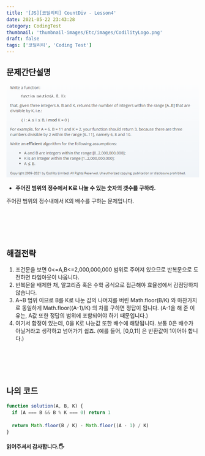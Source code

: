 ```yaml
---
title: '[JS][코딜리티] CountDiv - Lesson4'
date: 2021-05-22 23:43:28
category: CodingTest
thumbnail: 'thumbnail-images/Etc/images/CodilityLogo.png'
draft: false
tags: ['코딜리티', 'Coding Test']
---
```


## 문제간단설명

![](./images/CountDiv.png)

- **주어진 범위의 정수에서 K로 나눌 수 있는 숫자의 갯수를 구하라.** <br>

주어진 범위의 정수내에서 K의 배수를 구하는 문제입니다.

<br>
<br>
<br>
<br>

## 해결전략

1. 조건문을 보면 0<=A,B<=2,000,000,000 범위로 주어져 있으므로 반복문으로 도전하면 타임아웃이 나옵니다.
2. 반복문을 배제한 채, 알고리즘 혹은 수학 공식으로 접근해야 효율성에서 감점당하지 않습니다.
3. A~B 범위 이므로 B를 K로 나눈 값의 나머지를 버린 Math.floor(B/K) 와 마찬가지로 동일하게 Math.floor((A-1)/K) 의 차를 구하면 정답이 됩니다. (A-1을 해 준 이유는, A값 또한 정답의 범위에 포함되어야 하기 때문입니다.)
4. 여기서 함정이 있는데, 0을 K로 나눈값 또한 배수에 해당됩니다. 보통 0은 배수가 아닐거라고 생각하고 넘어가기 쉽죠. (예를 들어, [0,0,11] 은 반환값이 1이어야 합니다.)

<br>
<br>
<br>
<br>

## 나의 코드

```javascript
function solution(A, B, K) {
  if (A === B && B % K === 0) return 1

  return Math.floor(B / K) - Math.floor((A - 1) / K)
}
```

#### 읽어주셔서 감사합니다.🖐
